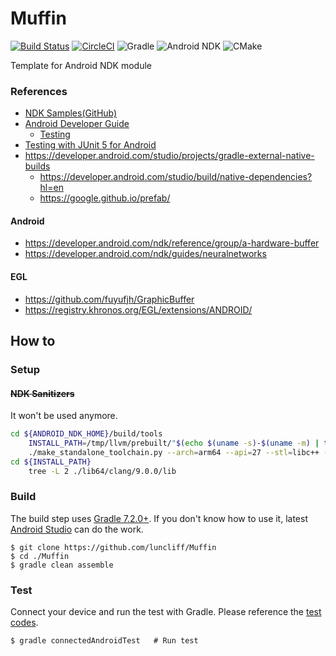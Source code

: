 # Muffin

[![Build Status](https://dev.azure.com/luncliff/personal/_apis/build/status/luncliff.Muffin?branchName=main)](https://dev.azure.com/luncliff/personal/_build/latest?definitionId=34&branchName=main)
[![CircleCI](https://circleci.com/gh/luncliff/Muffin/tree/main.svg?style=shield)](https://circleci.com/gh/luncliff/Muffin/tree/main)
![Gradle](https://img.shields.io/badge/Gradle-7.2+-02303a)
![Android NDK](https://img.shields.io/badge/NDK-22+-3ecf7d)
![CMake](https://img.shields.io/badge/CMake-3.21+-00529b)

Template for Android NDK module

### References

* [NDK Samples(GitHub)](https://github.com/android/ndk-samples)
* [Android Developer Guide](https://developer.android.com/guide)
  * [Testing](https://developer.android.com/training/testing/unit-testing)
* [Testing with JUnit 5 for Android](https://github.com/mannodermaus/android-junit5)
* https://developer.android.com/studio/projects/gradle-external-native-builds
  * https://developer.android.com/studio/build/native-dependencies?hl=en
  * https://google.github.io/prefab/

#### Android 

* https://developer.android.com/ndk/reference/group/a-hardware-buffer
* https://developer.android.com/ndk/guides/neuralnetworks

#### EGL

* https://github.com/fuyufjh/GraphicBuffer
* https://registry.khronos.org/EGL/extensions/ANDROID/

## How to

### Setup

#### ~~NDK Sanitizers~~

It won't be used anymore.

```bash
cd ${ANDROID_NDK_HOME}/build/tools
    INSTALL_PATH=/tmp/llvm/prebuilt/"$(echo $(uname -s)-$(uname -m) | tr '[:upper:]' '[:lower:]')"
    ./make_standalone_toolchain.py --arch=arm64 --api=27 --stl=libc++ --install-dir=${INSTALL_PATH} --force
cd ${INSTALL_PATH}
    tree -L 2 ./lib64/clang/9.0.0/lib
```

### Build

The build step uses [Gradle 7.2.0+](https://docs.gradle.org/current/userguide/userguide.html). If you don't know how to use it, latest [Android Studio](https://developer.android.com/studio/) can do the work.   

```console
$ git clone https://github.com/luncliff/Muffin
$ cd ./Muffin
$ gradle clean assemble
```

### Test

Connect your device and run the test with Gradle.
Please reference the [test codes](./android/test/).

```console
$ gradle connectedAndroidTest   # Run test
```
